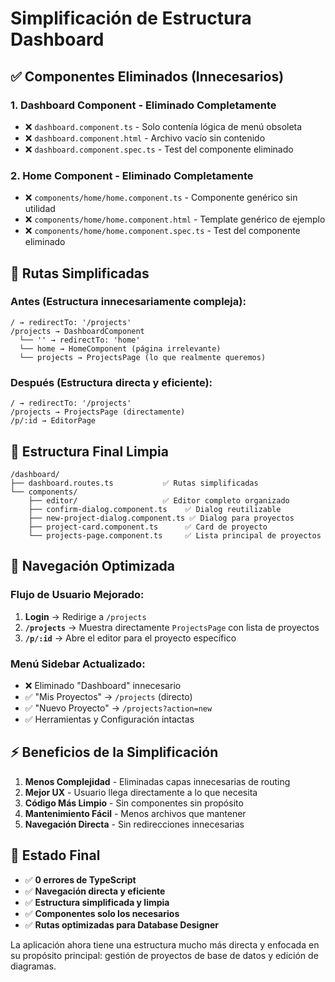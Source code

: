 # Simplificación de Estructura Dashboard

## ✅ Componentes Eliminados (Innecesarios)

### 1. Dashboard Component - Eliminado Completamente
- ❌ `dashboard.component.ts` - Solo contenía lógica de menú obsoleta
- ❌ `dashboard.component.html` - Archivo vacío sin contenido
- ❌ `dashboard.component.spec.ts` - Test del componente eliminado

### 2. Home Component - Eliminado Completamente  
- ❌ `components/home/home.component.ts` - Componente genérico sin utilidad
- ❌ `components/home/home.component.html` - Template genérico de ejemplo
- ❌ `components/home/home.component.spec.ts` - Test del componente eliminado

## 🔧 Rutas Simplificadas

### Antes (Estructura innecesariamente compleja):
```
/ → redirectTo: '/projects'
/projects → DashboardComponent
  └── '' → redirectTo: 'home'
  └── home → HomeComponent (página irrelevante)
  └── projects → ProjectsPage (lo que realmente queremos)
```

### Después (Estructura directa y eficiente):
```
/ → redirectTo: '/projects'
/projects → ProjectsPage (directamente)
/p/:id → EditorPage
```

## 📁 Estructura Final Limpia

```
/dashboard/
├── dashboard.routes.ts           ✅ Rutas simplificadas
└── components/
    ├── editor/                   ✅ Editor completo organizado
    ├── confirm-dialog.component.ts    ✅ Dialog reutilizable
    ├── new-project-dialog.component.ts ✅ Dialog para proyectos
    ├── project-card.component.ts      ✅ Card de proyecto
    └── projects-page.component.ts     ✅ Lista principal de proyectos
```

## 🎯 Navegación Optimizada

### Flujo de Usuario Mejorado:
1. **Login** → Redirige a `/projects`
2. **`/projects`** → Muestra directamente `ProjectsPage` con lista de proyectos
3. **`/p/:id`** → Abre el editor para el proyecto específico

### Menú Sidebar Actualizado:
- ❌ Eliminado "Dashboard" innecesario 
- ✅ "Mis Proyectos" → `/projects` (directo)
- ✅ "Nuevo Proyecto" → `/projects?action=new`
- ✅ Herramientas y Configuración intactas

## ⚡ Beneficios de la Simplificación

1. **Menos Complejidad** - Eliminadas capas innecesarias de routing
2. **Mejor UX** - Usuario llega directamente a lo que necesita
3. **Código Más Limpio** - Sin componentes sin propósito
4. **Mantenimiento Fácil** - Menos archivos que mantener
5. **Navegación Directa** - Sin redirecciones innecesarias

## 🚀 Estado Final

- ✅ **0 errores de TypeScript**
- ✅ **Navegación directa y eficiente**
- ✅ **Estructura simplificada y limpia**
- ✅ **Componentes solo los necesarios**
- ✅ **Rutas optimizadas para Database Designer**

La aplicación ahora tiene una estructura mucho más directa y enfocada en su propósito principal: gestión de proyectos de base de datos y edición de diagramas.
